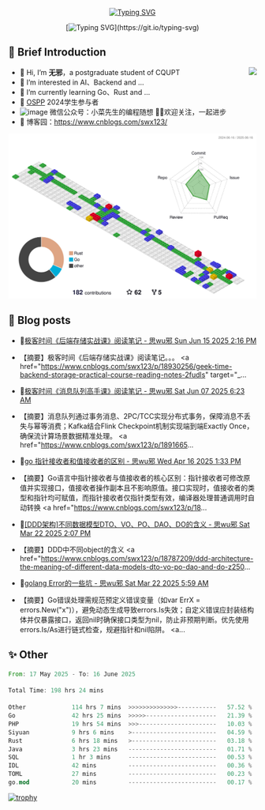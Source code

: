 <div align="center">
    
[![Typing SVG](https://readme-typing-svg.herokuapp.com?font=Fira+Code&pause=10000&color=2977F7&center=true&vCenter=true&random=false&width=435&height=80&lines=%E6%80%9D+%E6%97%A0+%E9%82%AA)](https://git.io/typing-svg)

</div>

<div align="center">
    
[![Typing SVG](https://readme-typing-svg.herokuapp.com?font=Fira+Code&pause=1000&color=2977F7&center=true&vCenter=true&random=false&width=600&height=40&lines=keep+learing+%2C+keep+trying+%2C+keep+doing.)](https://git.io/typing-svg)

</div>


## 🤡 Brief Introduction

<p><img src="https://count.getloli.com/get/@:578223592" align="right" /></p>



- 👋 Hi, I’m **无邪**，a postgraduate student of CQUPT
- 👀 I’m interested in AI、Backend and ...
- 🌱 I’m currently learning Go、Rust and ...
- 💞️ [OSPP](https://summer-ospp.ac.cn/) 2024学生参与者
- ![image](https://github.com/user-attachments/assets/ddc32216-0659-469e-b6aa-89eafc948bf2) 微信公众号：小菜先生的编程随想 👏🏻欢迎关注，一起进步
- 🎈 博客园：https://www.cnblogs.com/swx123/

![](profile-3d-contrib/profile-gitblock.svg)

## 🎈 Blog posts
<!-- BLOG-POST-LIST:START -->
 - 💫[极客时间《后端存储实战课》阅读笔记 - 思wu邪 Sun Jun 15 2025 2:16 PM](https://www.cnblogs.com/swx123/p/18930256/geek-time-backend-storage-practical-course-reading-notes-2fudls) 
 - 【摘要】极客时间《后端存储实战课》阅读笔记。。。 &lt;a href=&quot;https://www.cnblogs.com/swx123/p/18930256/geek-time-backend-storage-practical-course-reading-notes-2fudls&quot; target=&quot;_... 

 - 🦧[极客时间《消息队列高手课》阅读笔记 - 思wu邪 Sat Jun 07 2025 6:23 AM](https://www.cnblogs.com/swx123/p/18916659/geek-time-message-queue-master-class-reading-notes-1e2my2) 
 - 【摘要】消息队列通过事务消息、2PC/TCC实现分布式事务，保障消息不丢失与幂等消费；Kafka结合Flink Checkpoint机制实现端到端Exactly Once，确保流计算场景数据精准处理。 &lt;a href=&quot;https://www.cnblogs.com/swx123/p/1891665... 

 - 💫[go 指针接收者和值接收者的区别 - 思wu邪 Wed Apr 16 2025 1:33 PM](https://www.cnblogs.com/swx123/p/18829722/the-difference-between-go-pointer-receiver-and-value-receiver-z1rckyp) 
 - 【摘要】Go语言中指针接收者与值接收者的核心区别：指针接收者可修改原值并实现接口，值接收者操作副本且不影响原值。接口实现时，值接收者的类型和指针均可赋值，而指针接收者仅指针类型有效，编译器处理普通调用时自动转换 &lt;a href=&quot;https://www.cnblogs.com/swx123/p/18... 

 - 💫[[DDD架构]不同数据模型DTO、VO、PO、DAO、DO的含义 - 思wu邪 Sat Mar 22 2025 2:07 PM](https://www.cnblogs.com/swx123/p/18787209/ddd-architecture-the-meaning-of-different-data-models-dto-vo-po-dao-and-do-z250gkg) 
 - 【摘要】DDD中不同object的含义 &lt;a href=&quot;https://www.cnblogs.com/swx123/p/18787209/ddd-architecture-the-meaning-of-different-data-models-dto-vo-po-dao-and-do-z250... 

 - 💯[golang Error的一些坑 - 思wu邪 Sat Mar 22 2025 5:59 AM](https://www.cnblogs.com/swx123/p/18786510/some-pitfalls-of-golang-error-zm5wif) 
 - 【摘要】Go错误处理需规范预定义错误变量（如var ErrX = errors.New&lpar;&quot;x&quot;&rpar;），避免动态生成导致errors.Is失效；自定义错误应封装结构体并仅暴露接口，返回nil时确保接口类型为nil，防止非预期判断。优先使用errors.Is/As进行链式检查，规避指针和nil陷阱。 &lt;a... 
<!-- BLOG-POST-LIST:END -->


## ✨ Other
<!--START_SECTION:waka-->

```rust
From: 17 May 2025 - To: 16 June 2025

Total Time: 198 hrs 24 mins

Other             114 hrs 7 mins  >>>>>>>>>>>>>>-----------   57.52 %
Go                42 hrs 25 mins  >>>>>--------------------   21.39 %
PHP               19 hrs 54 mins  >>>----------------------   10.03 %
Siyuan            9 hrs 6 mins    >------------------------   04.59 %
Rust              6 hrs 18 mins   >------------------------   03.18 %
Java              3 hrs 23 mins   -------------------------   01.71 %
SQL               1 hr 3 mins     -------------------------   00.53 %
IDL               42 mins         -------------------------   00.36 %
TOML              27 mins         -------------------------   00.23 %
go.mod            20 mins         -------------------------   00.17 %
```

<!--END_SECTION:waka-->


[![trophy](https://github-profile-trophy.vercel.app/?username=578223592)](https://github.com/ryo-ma/github-profile-trophy)

[^_^]:
    commentted-out contents
    should be shift to right by four spaces (`>>`).


    ![:name](https://count.getloli.com/get/@:578223592#pic_right)

    <img align="right" alt="GIF" src="src/code.gif" width="343" height="220" title="Do what you like, and do it best!"> &nbsp;&nbsp;&nbsp;&nbsp;

    <!---
    [https://github.com/anuraghazra/github-readme-stats/blob/master/docs/readme_cn.md](https://www.yuque.com/achuan-2/blog/dq718n)
    --->
    <div align="center">
    <span>  </span>
    <img height="170px" src="https://github-readme-stats.vercel.app/api?username=578223592&theme=solarized-light" /><span>  </span><img height="170px" src="https://github-readme-stats.vercel.app/api/top-langs/?username=578223592&layout=compact&langs_count=8&theme=solarized-light" />
    <span>  </span>
    </div>
    
    <div align="center">
    <!--     [![Ashutosh's github activity graph](https://github-readme-activity-graph.vercel.app/graph?username=Ashutosh00710)](https://github.com/ashutosh00710/github-readme-activity-graph) -->
        <img src="https://github-readme-activity-graph.vercel.app/graph?username=578223592&theme=lucent" />
    <!--     <img src="https://activity-graph.herokuapp.com/graph?username=578223592&theme=minimal" /> -->
    </div>
    
    
    <picture>
      <source media="(prefers-color-scheme: dark)" srcset="https://raw.githubusercontent.com/578223592/578223592/output/github-contribution-grid-snake-dark.svg">
      <source media="(prefers-color-scheme: light)" srcset="https://raw.githubusercontent.com/578223592/578223592/output/github-contribution-grid-snake.svg">
      <img alt="github contribution grid snake animation" src="https://raw.githubusercontent.com/578223592/578223592/output/github-contribution-grid-snake.svg">
    </picture>
